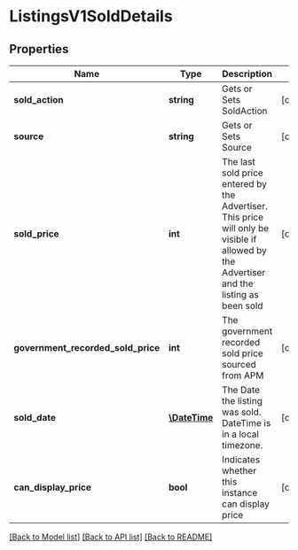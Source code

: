 # ListingsV1SoldDetails

## Properties
Name | Type | Description | Notes
------------ | ------------- | ------------- | -------------
**sold_action** | **string** | Gets or Sets SoldAction | [optional] 
**source** | **string** | Gets or Sets Source | [optional] 
**sold_price** | **int** | The last sold price entered by the Advertiser.  This price will only be visible if allowed by the Advertiser  and the listing as been sold | [optional] 
**government_recorded_sold_price** | **int** | The government recorded sold price sourced from APM | [optional] 
**sold_date** | [**\DateTime**](\DateTime.md) | The Date the listing was sold. DateTime is in a local timezone. | [optional] 
**can_display_price** | **bool** | Indicates whether this instance can display price | [optional] 

[[Back to Model list]](../../README.md#documentation-for-models) [[Back to API list]](../../README.md#documentation-for-api-endpoints) [[Back to README]](../../README.md)

